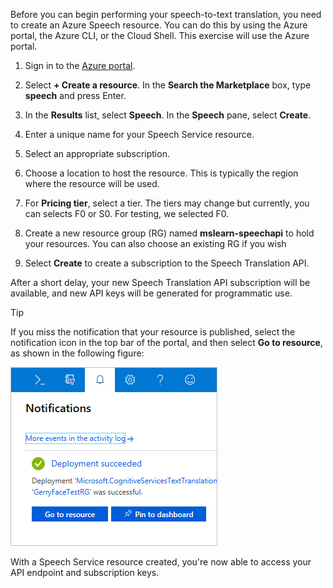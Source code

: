 Before you can begin performing your speech-to-text translation, you need to create an Azure Speech resource.  You can do this by using the Azure portal, the Azure CLI, or the Cloud Shell.  This exercise will use the Azure portal.

1. Sign in to the [Azure portal](https://portal.azure.com?azure-portal=true).

1. Select **+ Create a resource**. In the **Search the Marketplace** box, type **speech** and press Enter.

1. In the **Results** list, select **Speech**. In the **Speech** pane, select **Create**.
1. Enter a unique name for your Speech Service resource.
1. Select an appropriate subscription.
1. Choose a location to host the resource.  This is typically the region where the resource will be used.
1. For **Pricing tier**, select a tier.  The tiers may change but currently, you can selects F0 or S0.  For testing, we selected F0.
1. Create a new resource group (RG) named **mslearn-speechapi** to hold your resources.  You can also choose an existing RG if you wish
1. Select **Create** to create a subscription to the Speech Translation API.

After a short delay, your new Speech Translation API subscription will be available, and new API keys will be generated for programmatic use.  

> [!TIP]
> If you miss the notification that your resource is published, select the notification icon in the top bar of the portal, and then select **Go to resource**, as shown in the following figure:

   ![Selecting "Go to resource" from the notification icon](media/3-subscribe-speech-translation-go-resource.png)

With a Speech Service resource created, you're now able to access your API endpoint and subscription keys.
